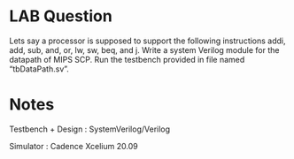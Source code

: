 # LAB Question
Lets say a processor is supposed to support the following instructions addi, add, sub, and, or, lw, sw, beq, and j. Write a system Verilog module for the datapath of MIPS SCP. Run the testbench provided in file named “tbDataPath.sv”.

# Notes
Testbench + Design : SystemVerilog/Verilog

Simulator : Cadence Xcelium 20.09
